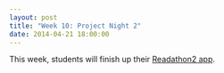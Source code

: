 ```yaml
---
layout: post
title: "Week 10: Project Night 2"
date: 2014-04-21 18:00:00
---
```


This week, students will finish up their [Readathon2 app][1].

[1]: https://github.com/durango-ruby-school/readathon2
